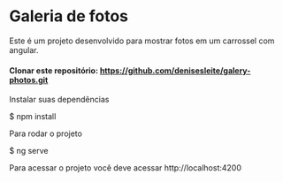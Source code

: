 # Galeria de fotos

Este é um projeto desenvolvido para mostrar fotos em um carrossel com angular.

#### Clonar este repositório: https://github.com/denisesleite/galery-photos.git

Instalar suas dependências<br/>

$ npm install<br/>

Para rodar o projeto <br/>

$ ng serve<br/>

Para acessar o projeto você deve acessar http://localhost:4200

